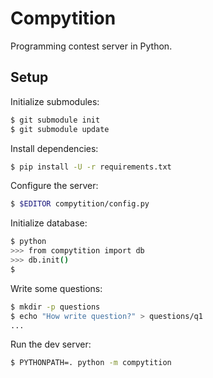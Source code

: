 # Compytition

Programming contest server in Python.

## Setup

Initialize submodules:

```bash
$ git submodule init
$ git submodule update
```

Install dependencies:

```bash
$ pip install -U -r requirements.txt
```

Configure the server:

```bash
$ $EDITOR compytition/config.py
```

Initialize database:

```bash
$ python
>>> from compytition import db
>>> db.init()
$
```

Write some questions:

```bash
$ mkdir -p questions
$ echo "How write question?" > questions/q1
...
```

Run the dev server:

```bash
$ PYTHONPATH=. python -m compytition
```
